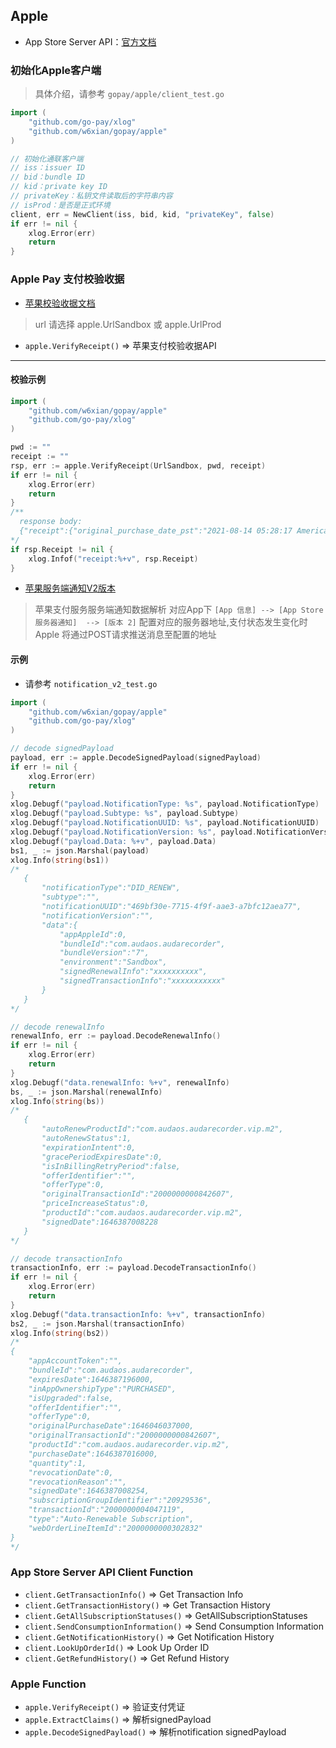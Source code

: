 ## Apple

- App Store Server API：[官方文档](https://developer.apple.com/documentation/appstoreserverapi)

### 初始化Apple客户端

> 具体介绍，请参考 `gopay/apple/client_test.go`

```go
import (
    "github.com/go-pay/xlog"
    "github.com/w6xian/gopay/apple"
)

// 初始化通联客户端
// iss：issuer ID
// bid：bundle ID
// kid：private key ID
// privateKey：私钥文件读取后的字符串内容
// isProd：是否是正式环境
client, err = NewClient(iss, bid, kid, "privateKey", false)
if err != nil {
    xlog.Error(err)
    return
}
```


### Apple Pay 支付校验收据

* [苹果校验收据文档](https://developer.apple.com/documentation/appstorereceipts/verifyreceipt)

> url 请选择 apple.UrlSandbox 或 apple.UrlProd

* `apple.VerifyReceipt()` => 苹果支付校验收据API

---

#### 校验示例

```go
import (
    "github.com/w6xian/gopay/apple"
    "github.com/go-pay/xlog"
)

pwd := ""
receipt := ""
rsp, err := apple.VerifyReceipt(UrlSandbox, pwd, receipt)
if err != nil {
    xlog.Error(err)
    return
}
/**
  response body:
  {"receipt":{"original_purchase_date_pst":"2021-08-14 05:28:17 America/Los_Angeles", "purchase_date_ms":"1628944097586", "unique_identifier":"13f339a765b706f8775f729723e9b889b0cbb64e", "original_transaction_id":"1000000859439868", "bvrs":"10", "transaction_id":"1000000859439868", "quantity":"1", "in_app_ownership_type":"PURCHASED", "unique_vendor_identifier":"6DFDEA8B-38CE-4710-A1E1-BAEB8B66FEBD", "item_id":"1581250870", "version_external_identifier":"0", "bid":"com.huochai.main", "is_in_intro_offer_period":"false", "product_id":"10002", "purchase_date":"2021-08-14 12:28:17 Etc/GMT", "is_trial_period":"false", "purchase_date_pst":"2021-08-14 05:28:17 America/Los_Angeles", "original_purchase_date":"2021-08-14 12:28:17 Etc/GMT", "original_purchase_date_ms":"1628944097586"}, "status":0}
*/
if rsp.Receipt != nil {
    xlog.Infof("receipt:%+v", rsp.Receipt)
}
```

* [苹果服务端通知V2版本](https://developer.apple.com/documentation/appstoreservernotifications)

> 苹果支付服务服务端通知数据解析
> 对应App下 `[App 信息] --> [App Store 服务器通知]  --> [版本 2]` 配置对应的服务器地址,支付状态发生变化时Apple 将通过POST请求推送消息至配置的地址

#### 示例

- 请参考 `notification_v2_test.go`

```go
import (
    "github.com/w6xian/gopay/apple"
    "github.com/go-pay/xlog"
)

// decode signedPayload
payload, err := apple.DecodeSignedPayload(signedPayload)
if err != nil {
    xlog.Error(err)
    return
}
xlog.Debugf("payload.NotificationType: %s", payload.NotificationType)
xlog.Debugf("payload.Subtype: %s", payload.Subtype)
xlog.Debugf("payload.NotificationUUID: %s", payload.NotificationUUID)
xlog.Debugf("payload.NotificationVersion: %s", payload.NotificationVersion)
xlog.Debugf("payload.Data: %+v", payload.Data)
bs1, _ := json.Marshal(payload)
xlog.Info(string(bs1))
/*
   {
       "notificationType":"DID_RENEW",
       "subtype":"",
       "notificationUUID":"469bf30e-7715-4f9f-aae3-a7bfc12aea77",
       "notificationVersion":"",
       "data":{
           "appAppleId":0,
           "bundleId":"com.audaos.audarecorder",
           "bundleVersion":"7",
           "environment":"Sandbox",
           "signedRenewalInfo":"xxxxxxxxxx",
           "signedTransactionInfo":"xxxxxxxxxxx"
       }
   }
*/

// decode renewalInfo
renewalInfo, err := payload.DecodeRenewalInfo()
if err != nil {
    xlog.Error(err)
    return
}
xlog.Debugf("data.renewalInfo: %+v", renewalInfo)
bs, _ := json.Marshal(renewalInfo)
xlog.Info(string(bs))
/*
   {
       "autoRenewProductId":"com.audaos.audarecorder.vip.m2",
       "autoRenewStatus":1,
       "expirationIntent":0,
       "gracePeriodExpiresDate":0,
       "isInBillingRetryPeriod":false,
       "offerIdentifier":"",
       "offerType":0,
       "originalTransactionId":"2000000000842607",
       "priceIncreaseStatus":0,
       "productId":"com.audaos.audarecorder.vip.m2",
       "signedDate":1646387008228
   }
*/

// decode transactionInfo
transactionInfo, err := payload.DecodeTransactionInfo()
if err != nil {
    xlog.Error(err)
    return
}
xlog.Debugf("data.transactionInfo: %+v", transactionInfo)
bs2, _ := json.Marshal(transactionInfo)
xlog.Info(string(bs2))
/*
{
    "appAccountToken":"",
    "bundleId":"com.audaos.audarecorder",
    "expiresDate":1646387196000,
    "inAppOwnershipType":"PURCHASED",
    "isUpgraded":false,
    "offerIdentifier":"",
    "offerType":0,
    "originalPurchaseDate":1646046037000,
    "originalTransactionId":"2000000000842607",
    "productId":"com.audaos.audarecorder.vip.m2",
    "purchaseDate":1646387016000,
    "quantity":1,
    "revocationDate":0,
    "revocationReason":"",
    "signedDate":1646387008254,
    "subscriptionGroupIdentifier":"20929536",
    "transactionId":"2000000004047119",
    "type":"Auto-Renewable Subscription",
    "webOrderLineItemId":"2000000000302832"
}
*/
```

### App Store Server API Client Function

* `client.GetTransactionInfo()` => Get Transaction Info
* `client.GetTransactionHistory()` => Get Transaction History
* `client.GetAllSubscriptionStatuses()` => GetAllSubscriptionStatuses
* `client.SendConsumptionInformation()` => Send Consumption Information
* `client.GetNotificationHistory()` => Get Notification History
* `client.LookUpOrderId()` => Look Up Order ID
* `client.GetRefundHistory()` => Get Refund History

### Apple Function

* `apple.VerifyReceipt()` => 验证支付凭证
* `apple.ExtractClaims()` => 解析signedPayload
* `apple.DecodeSignedPayload()` => 解析notification signedPayload
